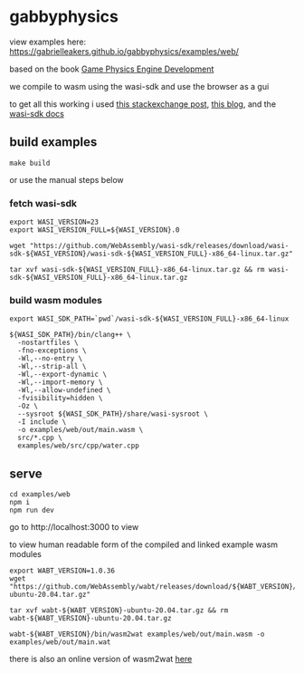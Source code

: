 # gabbyphysics

view examples here: https://gabrielleakers.github.io/gabbyphysics/examples/web/

based on the book [Game Physics Engine Development](http://www.r-5.org/files/books/computers/algo-list/realtime-3d/Ian_Millington-Game_Physics_Engine_Development-EN.pdf)

we compile to wasm using the wasi-sdk and use the browser as a gui

to get all this working i used [this stackexchange post](https://stackoverflow.com/questions/59587066/no-emscripten-how-to-compile-c-with-standard-library-to-webassembly), [this blog](https://michaelfranzl.github.io/clang-wasm-browser-starterpack/), and the [wasi-sdk docs](https://github.com/WebAssembly/wasi-sdk)

## build examples
```
make build
```
or use the manual steps below
### fetch wasi-sdk
```
export WASI_VERSION=23
export WASI_VERSION_FULL=${WASI_VERSION}.0

wget "https://github.com/WebAssembly/wasi-sdk/releases/download/wasi-sdk-${WASI_VERSION}/wasi-sdk-${WASI_VERSION_FULL}-x86_64-linux.tar.gz"

tar xvf wasi-sdk-${WASI_VERSION_FULL}-x86_64-linux.tar.gz && rm wasi-sdk-${WASI_VERSION_FULL}-x86_64-linux.tar.gz
```
### build wasm modules
```
export WASI_SDK_PATH=`pwd`/wasi-sdk-${WASI_VERSION_FULL}-x86_64-linux

${WASI_SDK_PATH}/bin/clang++ \
  -nostartfiles \
  -fno-exceptions \
  -Wl,--no-entry \
  -Wl,--strip-all \
  -Wl,--export-dynamic \
  -Wl,--import-memory \
  -Wl,--allow-undefined \
  -fvisibility=hidden \
  -Oz \
  --sysroot ${WASI_SDK_PATH}/share/wasi-sysroot \
  -I include \
  -o examples/web/out/main.wasm \
  src/*.cpp \
  examples/web/src/cpp/water.cpp
```
## serve
```
cd examples/web
npm i
npm run dev
```

go to http://localhost:3000 to view

to view human readable form of the compiled and linked example wasm modules
```
export WABT_VERSION=1.0.36
wget "https://github.com/WebAssembly/wabt/releases/download/${WABT_VERSION}/wabt-${WABT_VERSION}-ubuntu-20.04.tar.gz"

tar xvf wabt-${WABT_VERSION}-ubuntu-20.04.tar.gz && rm wabt-${WABT_VERSION}-ubuntu-20.04.tar.gz

wabt-${WABT_VERSION}/bin/wasm2wat examples/web/out/main.wasm -o examples/web/out/main.wat
```
there is also an online version of wasm2wat [here](https://webassembly.github.io/wabt/demo/wasm2wat/)

